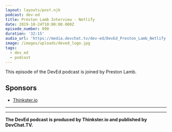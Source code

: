 ```yaml
---
layout: layouts/post.njk
podcast: dev-ed
title: Preston Lamb Interview - Netlify
date: 2019-10-24T10:00:00.000Z
episode_number: 090
duration: '32:15'
audio_url: 'https://media.devchat.tv/dev-ed/DevEd_Preston_Lamb_Netlify.mp3'
image: /images/uploads/deved_logo.jpg
tags:
  - dev_ed
  - podcast
---
```

This episode of the DevEd podcast is joined by Preston Lamb.





## Sponsors

* [Thinkster.io](https://thinkster.io/)

****

****

**The DevEd podcast is produced by Thinkster.io and published by DevChat.TV.**

##
